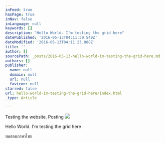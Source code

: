 ```yaml
---
inFeed: true
hasPage: true
inNav: false
inLanguage: null
keywords: []
description: "Hello World. I'm testing the grid here"
datePublished: '2016-05-13T04:11:39.549Z'
dateModified: '2016-05-13T04:11:23.888Z'
title: ''
author: []
sourcePath: _posts/2016-05-13-hello-world-im-testing-the-grid-here.md
authors: []
publisher:
  name: null
  domain: null
  url: null
  favicon: null
starred: false
url: hello-world-im-testing-the-grid-here/index.html
_type: Article

---
```

Testing the website. Posting
![](https://the-grid-user-content.s3-us-west-2.amazonaws.com/497ee2de-e523-4d13-8ed9-48490ebf5ba4.jpg)

Hello World. I'm testing the grid here

ทดสอบภาษาไทย